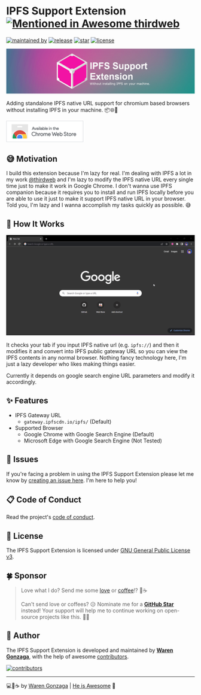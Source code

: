 # IPFS Support Extension [![Mentioned in Awesome thirdweb](https://awesome.re/mentioned-badge-flat.svg)](https://github.com/warengonzaga/awesome-thirdweb)

[![maintained by](https://img.shields.io/badge/maintained%20by-Waren%20Gonzaga-blue.svg?longCache=true&style=flat-square)](https://github.com/warengonzaga) [![release](https://img.shields.io/github/release/warengonzaga/ipfs-support-extension.svg?style=flat-square)](https://github.com/warengonzaga/ipfs-support-extension/releases) [![star](https://img.shields.io/github/stars/warengonzaga/ipfs-support-extension.svg?style=flat-square)](https://github.com/warengonzaga/ipfs-support-extension/stargazers) [![license](https://img.shields.io/github/license/warengonzaga/ipfs-support-extension.svg?style=flat-square)](https://github.com/warengonzaga/ipfs-support-extension/blob/main/license)

[![repo banner](.github/img/repo-banner.jpg)](https://chrome.google.com/webstore/detail/ipfs-support/bgkgpjkailocmhjioiakogohkahhfbhp)

Adding standalone IPFS native URL support for chromium based browsers without installing IPFS in your machine. 📦🌐🧩

[![download](.github/img/chrome-webstore.png)](https://chrome.google.com/webstore/detail/ipfs-support/bgkgpjkailocmhjioiakogohkahhfbhp)

## 😅 Motivation

I build this extension because I'm lazy for real. I'm dealing with IPFS a lot in my work [@thirdweb](https://thirdweb.com) and I'm lazy to modify the IPFS native URL every single time just to make it work in Google Chrome. I don't wanna use IPFS companion because it requires you to install and run IPFS locally before you are able to use it just to make it support IPFS native URL in your browser. Told you, I'm lazy and I wanna accomplish my tasks quickly as possible. 😅

## 🤔 How It Works

![demo](.github/img/demo.gif)

It checks your tab if you input IPFS native url (e.g. `ipfs://`) and then it modifies it and convert into IPFS public gateway URL so you can view the IPFS contents in any normal browser. Nothing fancy technology here, I'm just a lazy developer who likes making things easier.

Currently it depends on google search engine URL parameters and modify it accordingly.

## ✨ Features

- IPFS Gateway URL
  - `gateway.ipfscdn.io/ipfs/` (Default)
- Supported Browser
  - Google Chrome with Google Search Engine (Default)
  - Microsoft Edge with Google Search Engine (Not Tested)

## 🐛 Issues

If you're facing a problem in using the IPFS Support Extension please let me know by [creating an issue here](https://github.com/warengonzaga/ipfs-support-extension/issues/new). I'm here to help you!

## 📋 Code of Conduct

Read the project's [code of conduct](./code_of_conduct.md).

## 📃 License

The IPFS Support Extension is licensed under [GNU General Public License v3](https://opensource.org/licenses/GPL-3.0).

## 🍀 Sponsor

> Love what I do? Send me some [love](https://github.com/sponsors/warengonzaga) or [coffee](https://buymeacoff.ee/warengonzaga)!? 💖☕
>
> Can't send love or coffees? 😥 Nominate me for a **[GitHub Star](https://stars.github.com/nominate)** instead!
> Your support will help me to continue working on open-source projects like this. 🙏😇

## 📝 Author

The IPFS Support Extension is developed and maintained by **[Waren Gonzaga](https://github.com/warengonzaga)**, with the help of awesome [contributors](https://github.com/warengonzaga/ipfs-support-extension/graphs/contributors).

[![contributors](https://contrib.rocks/image?repo=warengonzaga/ipfs-support-extension)](https://github.com/warengonzaga/ipfs-support-extension/graphs/contributors)

---

💻💖☕ by [Waren Gonzaga](https://warengonzaga.com) | [He is Awesome](https://www.youtube.com/watch?v=HHrxS4diLew&t=44s) 🙏
